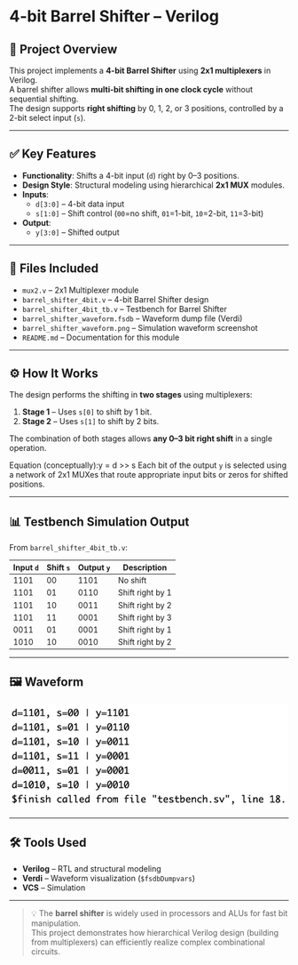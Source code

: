 # 4-bit Barrel Shifter – Verilog

## 🧠 Project Overview

This project implements a **4-bit Barrel Shifter** using **2x1 multiplexers** in Verilog.  
A barrel shifter allows **multi-bit shifting in one clock cycle** without sequential shifting.  
The design supports **right shifting** by 0, 1, 2, or 3 positions, controlled by a 2-bit select input (`s`).

---

## ✅ Key Features

- **Functionality**: Shifts a 4-bit input (`d`) right by 0–3 positions.
- **Design Style**: Structural modeling using hierarchical **2x1 MUX** modules.
- **Inputs**:
  - `d[3:0]` – 4-bit data input
  - `s[1:0]` – Shift control (`00`=no shift, `01`=1-bit, `10`=2-bit, `11`=3-bit)
- **Output**:
  - `y[3:0]` – Shifted output

---

## 📂 Files Included

- `mux2.v` – 2x1 Multiplexer module  
- `barrel_shifter_4bit.v` – 4-bit Barrel Shifter design  
- `barrel_shifter_4bit_tb.v` – Testbench for Barrel Shifter  
- `barrel_shifter_waveform.fsdb` – Waveform dump file (Verdi)  
- `barrel_shifter_waveform.png` – Simulation waveform screenshot  
- `README.md` – Documentation for this module  

---

## ⚙️ How It Works

The design performs the shifting in **two stages** using multiplexers:

1. **Stage 1** – Uses `s[0]` to shift by 1 bit.  
2. **Stage 2** – Uses `s[1]` to shift by 2 bits.  

The combination of both stages allows **any 0–3 bit right shift** in a single operation.

Equation (conceptually):y = d >> s
Each bit of the output `y` is selected using a network of 2x1 MUXes that route appropriate input bits or zeros for shifted positions.

---

## 📊 Testbench Simulation Output

From `barrel_shifter_4bit_tb.v`:

| Input `d` | Shift `s` | Output `y` | Description |
|------------|-----------|------------|--------------|
| 1101 | 00 | 1101 | No shift |
| 1101 | 01 | 0110 | Shift right by 1 |
| 1101 | 10 | 0011 | Shift right by 2 |
| 1101 | 11 | 0001 | Shift right by 3 |
| 0011 | 01 | 0001 | Shift right by 1 |
| 1010 | 10 | 0010 | Shift right by 2 |

---

## 🖼 Waveform

![4-bit Barrel Shifter Waveform](barrel_shifter_waveform.png)

---

## 🛠 Tools Used

- **Verilog** – RTL and structural modeling  
- **Verdi** – Waveform visualization (`$fsdbDumpvars`)  
- **VCS** – Simulation  

---

> 💡 The **barrel shifter** is widely used in processors and ALUs for fast bit manipulation.  
> This project demonstrates how hierarchical Verilog design (building from multiplexers) can efficiently realize complex combinational circuits.
